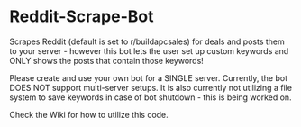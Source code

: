 # Reddit-Scrape-Bot
Scrapes Reddit (default is set to r/buildapcsales) for deals and posts them to your server - however this bot lets the user set up custom keywords and ONLY shows the posts that contain those keywords!

Please create and use your own bot for a SINGLE server. Currently, the bot DOES NOT support multi-server setups. It is also currently not utilizing a file system to save keywords in case of bot shutdown - this is being worked on.

Check the Wiki for how to utilize this code.
